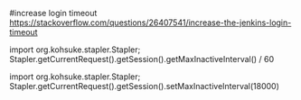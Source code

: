#increase login timeout  
https://stackoverflow.com/questions/26407541/increase-the-jenkins-login-timeout

import org.kohsuke.stapler.Stapler;  
Stapler.getCurrentRequest().getSession().getMaxInactiveInterval() / 60  
  
import org.kohsuke.stapler.Stapler;  
Stapler.getCurrentRequest().getSession().setMaxInactiveInterval(18000)  
